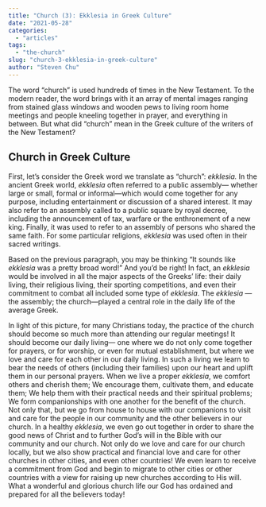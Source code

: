 ```yaml
---
title: "Church (3): Ekklesia in Greek Culture"
date: "2021-05-28"
categories: 
  - "articles"
tags: 
  - "the-church"
slug: "church-3-ekklesia-in-greek-culture"
author: "Steven Chu"
---
```


The word “church” is used hundreds of times in the New Testament. To the modern reader, the word brings with it an array of mental images ranging from stained glass windows and wooden pews to living room home meetings and people kneeling together in prayer, and everything in between. But what did “church” mean in the Greek culture of the writers of the New Testament?

## Church in Greek Culture

First, let’s consider the Greek word we translate as “church”: _ekklesia._ In the ancient Greek world, _ekklesia_ often referred to a public assembly— whether large or small, formal or informal—which would come together for any purpose, including entertainment or discussion of a shared interest. It may also refer to an assembly called to a public square by royal decree, including the announcement of tax, warfare or the enthronement of a new king. Finally, it was used to refer to an assembly of persons who shared the same faith. For some particular religions, _ekklesia_ was used often in their sacred writings.

Based on the previous paragraph, you may be thinking “It sounds like _ekklesia_ was a pretty broad word!” And you’d be right! In fact, an _ekklesia_ would be involved in all the major aspects of the Greeks’ life: their daily living, their religious living, their sporting competitions, and even their commitment to combat all included some type of _ekklesia_. The _ekklesia_ — the assembly; the church—played a central role in the daily life of the average Greek.

In light of this picture, for many Christians today, the practice of the church should become so much more than attending our regular meetings! It should become our daily living— one where we do not only come together for prayers, or for worship, or even for mutual establishment, but where we love and care for each other in our daily living. In such a living we learn to bear the needs of others (including their families) upon our heart and uplift them in our personal prayers. When we live a proper _ekklesia_, we comfort others and cherish them; We encourage them, cultivate them, and educate them; We help them with their practical needs and their spiritual problems; We form companionships with one another for the benefit of the church. Not only that, but we go from house to house with our companions to visit and care for the people in our community and the other believers in our church. In a healthy _ekklesia_, we even go out together in order to share the good news of Christ and to further God’s will in the Bible with our community and our church. Not only do we love and care for our church locally, but we also show practical and financial love and care for other churches in other cities, and even other countries! We even learn to receive a commitment from God and begin to migrate to other cities or other countries with a view for raising up new churches according to His will. What a wonderful and glorious church life our God has ordained and prepared for all the believers today!
